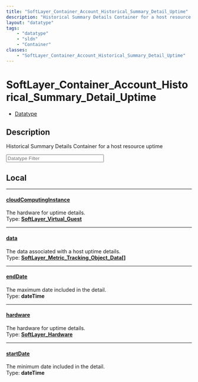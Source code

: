 ```yaml
---
title: "SoftLayer_Container_Account_Historical_Summary_Detail_Uptime"
description: "Historical Summary Details Container for a host resource uptime"
layout: "datatype"
tags:
    - "datatype"
    - "sldn"
    - "Container"
classes:
    - "SoftLayer_Container_Account_Historical_Summary_Detail_Uptime"
---
```


# SoftLayer_Container_Account_Historical_Summary_Detail_Uptime
<div id='service-datatype'>
    <ul id='sldn-reference-tabs'>
        <li id='datatype'> <a href='/reference/datatypes/SoftLayer_Container_Account_Historical_Summary_Detail_Uptime' >Datatype</a></li>
    </ul>
</div>

## Description 


Historical Summary Details Container for a host resource uptime 





<!-- Filer BEGIN -->
<div class="view-filters">
        <div class="clearfix">
            <div class="search-input-box">
                <input placeholder="Datatype Filter" onkeyup="titleSearch(inputId='prop-input', divId='properties', elementClass='prop-row')" 
                    type="text" id="prop-input" value="" size="30" maxlength="128" class="form-text">
            </div>
        </div>
</div>
<!-- Filer END -->

<div id="properties" class="content">
<div id="localProperties" class="prop-content" >

## Local
<div class="prop-row">

-----
[cloudComputingInstance]: #cloudcomputinginstance
#### [cloudComputingInstance]
The hardware for uptime details.  
<span class="type-label">Type: </span>**<a href='/reference/datatypes/SoftLayer_Virtual_Guest'>SoftLayer_Virtual_Guest </a>**  



</div>
<div class="prop-row">

-----
[data]: #data
#### [data]
The data associated with a host uptime details.  
<span class="type-label">Type: </span>**<a href='/reference/datatypes/SoftLayer_Metric_Tracking_Object_Data'>SoftLayer_Metric_Tracking_Object_Data[] </a>**  



</div>
<div class="prop-row">

-----
[endDate]: #enddate
#### [endDate]
The maximum date included in the detail.  
<span class="type-label">Type: </span>**dateTime**  



</div>
<div class="prop-row">

-----
[hardware]: #hardware
#### [hardware]
The hardware for uptime details.  
<span class="type-label">Type: </span>**<a href='/reference/datatypes/SoftLayer_Hardware'>SoftLayer_Hardware </a>**  



</div>
<div class="prop-row">

-----
[startDate]: #startdate
#### [startDate]
The minimum date included in the detail.  
<span class="type-label">Type: </span>**dateTime**  



</div>
</div>
<!-- LOCAL PROPERTY END -->

</div>


